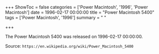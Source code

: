 +++
ShowToc = false
categories = ['Power Macintosh', '1996', 'Power Macintosh']
date = 1996-02-17 00:00:00
title = "Power Macintosh 5400"
tags = ['Power Macintosh', '1996']
summary = " "

+++

The Power Macintosh 5400 was released on 1996-02-17 00:00:00.

Source: `https://en.wikipedia.org/wiki/Power_Macintosh_5400`


